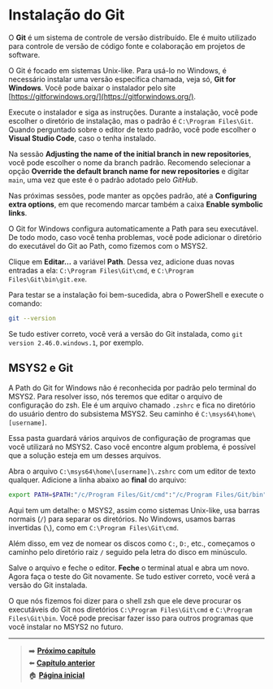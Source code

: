# Instalação do Git

O **Git** é um sistema de controle de versão distribuído.
Ele é muito utilizado para controle de versão de código fonte e colaboração em projetos de software.

O Git é focado em sistemas Unix-like.
Para usá-lo no Windows, é necessário instalar uma versão específica chamada, veja só, **Git for Windows**.
Você pode baixar o instalador pelo site [https://gitforwindows.org/](https://gitforwindows.org/).

Execute o instalador e siga as instruções.
Durante a instalação, você pode escolher o diretório de instalação, mas o padrão é `C:\Program Files\Git`.
Quando perguntado sobre o editor de texto padrão, você pode escolher o **Visual Studio Code**, caso o tenha instalado.

Na sessão **Adjusting the name of the initial branch in new repositories**, você pode escolher o nome da branch padrão.
Recomendo selecionar a opção **Override the default branch name for new repositories** e digitar `main`, uma vez que este é o padrão adotado pelo _GitHub_.

Nas próximas sessões, pode manter as opções padrão, até a **Configuring extra options**, em que recomendo marcar também a caixa **Enable symbolic links**.

O Git for Windows configura automaticamente a Path para seu executável.
De todo modo, caso você tenha problemas, você pode adicionar o diretório do executável do Git ao Path, como fizemos com o MSYS2.

Clique em **Editar...** a variável **Path**.
Dessa vez, adicione duas novas entradas a ela: `C:\Program Files\Git\cmd`, e `C:\Program Files\Git\bin\git.exe`.

Para testar se a instalação foi bem-sucedida, abra o PowerShell e execute o comando:

```bash
git --version
```

Se tudo estiver correto, você verá a versão do Git instalada, como `git version 2.46.0.windows.1`, por exemplo.

## MSYS2 e Git

A Path do Git for Windows não é reconhecida por padrão pelo terminal do MSYS2.
Para resolver isso, nós teremos que editar o arquivo de configuração do zsh.
Ele é um arquivo chamado `.zshrc` e fica no diretório do usuário dentro do subsistema MSYS2. Seu caminho é `C:\msys64\home\[username]`.

Essa pasta guardará vários arquivos de configuração de programas que você utilizará no MSYS2.
Caso você encontre algum problema, é possível que a solução esteja em um desses arquivos.

Abra o arquivo `C:\msys64\home\[username]\.zshrc` com um editor de texto qualquer.
Adicione a linha abaixo ao **final** do arquivo:

```bash
export PATH=$PATH:"/c/Program Files/Git/cmd":"/c/Program Files/Git/bin"
```

Aqui tem um detalhe: o MSYS2, assim como sistemas Unix-like, usa barras normais (`/`) para separar os diretórios.
No Windows, usamos barras invertidas (`\`), como em `C:\Program Files\Git\cmd`.

Além disso, em vez de nomear os discos como `C:`, `D:`, etc., começamos o caminho pelo diretório raiz `/` seguido pela letra do disco em minúsculo.

Salve o arquivo e feche o editor.
**Feche** o terminal atual e abra um novo.
Agora faça o teste do Git novamente.
Se tudo estiver correto, você verá a versão do Git instalada.

O que nós fizemos foi dizer para o shell zsh que ele deve procurar os executáveis do Git nos diretórios `C:\Program Files\Git\cmd` e `C:\Program Files\Git\bin`.
Você pode precisar fazer isso para outros programas que você instalar no MSYS2 no futuro.

---

> ➡️ [**Próximo capítulo**](/chapters/oh_my_zsh/text.md)\
> ⬅️ [**Capítulo anterior**](/chapters/windows_terminal/text.md)\
> 🏠 [**Página inicial**](/README.md)
